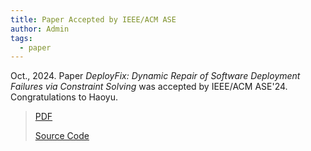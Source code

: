 ```yaml
---
title: Paper Accepted by IEEE/ACM ASE
author: Admin
tags:
  - paper
---
```


Oct., 2024. Paper *DeployFix: Dynamic Repair of Software Deployment Failures via Constraint Solving* was accepted by IEEE/ACM ASE'24.
Congratulations to Haoyu.

> [PDF](https://dl.acm.org/doi/10.1145/3691620.3695268)
>
> [Source Code](https://github.com/solecnugit/deployfix)